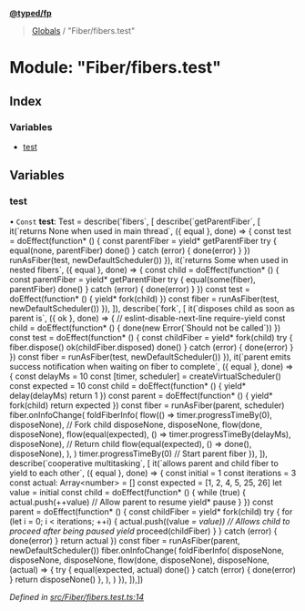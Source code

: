**[@typed/fp](../README.md)**

> [Globals](../globals.md) / "Fiber/fibers.test"

# Module: "Fiber/fibers.test"

## Index

### Variables

* [test](_fiber_fibers_test_.md#test)

## Variables

### test

• `Const` **test**: Test = describe(\`fibers\`, [ describe(\`getParentFiber\`, [ it(\`returns None when used in main thread\`, ({ equal }, done) => { const test = doEffect(function* () { const parentFiber = yield* getParentFiber try { equal(none, parentFiber) done() } catch (error) { done(error) } }) runAsFiber(test, newDefaultScheduler()) }), it(\`returns Some when used in nested fibers\`, ({ equal }, done) => { const child = doEffect(function* () { const parentFiber = yield* getParentFiber try { equal(some(fiber), parentFiber) done() } catch (error) { done(error) } }) const test = doEffect(function* () { yield* fork(child) }) const fiber = runAsFiber(test, newDefaultScheduler()) }), ]), describe(\`fork\`, [ it(\`disposes child as soon as parent is\`, ({ ok }, done) => { // eslint-disable-next-line require-yield const child = doEffect(function* () { done(new Error(\`Should not be called\`)) }) const test = doEffect(function* () { const childFiber = yield* fork(child) try { fiber.dispose() ok(childFiber.disposed) done() } catch (error) { done(error) } }) const fiber = runAsFiber(test, newDefaultScheduler()) }), it(\`parent emits success notification when waiting on fiber to complete\`, ({ equal }, done) => { const delayMs = 10 const [timer, scheduler] = createVirtualScheduler() const expected = 10 const child = doEffect(function* () { yield* delay(delayMs) return 1 }) const parent = doEffect(function* () { yield* fork(child) return expected }) const fiber = runAsFiber(parent, scheduler) fiber.onInfoChange( foldFiberInfo( flow(() => timer.progressTimeBy(0), disposeNone), // Fork child disposeNone, disposeNone, flow(done, disposeNone), flow(equal(expected), () => timer.progressTimeBy(delayMs), disposeNone), // Return child flow(equal(expected), () => done(), disposeNone), ), ) timer.progressTimeBy(0) // Start parent fiber }), ]), describe(\`cooperative multitasking\`, [ it(\`allows parent and child fiber to yield to each other\`, ({ equal }, done) => { const initial = 1 const iterations = 3 const actual: Array\<number> = [] const expected = [1, 2, 4, 5, 25, 26] let value = initial const child = doEffect(function* () { while (true) { actual.push(++value) // Allow parent to resume yield* pause } }) const parent = doEffect(function* () { const childFiber = yield* fork(child) try { for (let i = 0; i \< iterations; ++i) { actual.push((value *= value)) // Allows child to proceed after being paused yield* proceed(childFiber) } } catch (error) { done(error) } return actual }) const fiber = runAsFiber(parent, newDefaultScheduler()) fiber.onInfoChange( foldFiberInfo( disposeNone, disposeNone, disposeNone, flow(done, disposeNone), disposeNone, (actual) => { try { equal(expected, actual) done() } catch (error) { done(error) } return disposeNone() }, ), ) }), ]),])

*Defined in [src/Fiber/fibers.test.ts:14](https://github.com/TylorS/typed-fp/blob/ac98ca1/src/Fiber/fibers.test.ts#L14)*
